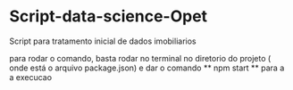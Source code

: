 # Script-data-science-Opet
Script para tratamento inicial de dados imobiliarios

para rodar o comando, basta rodar no terminal no diretorio do projeto ( onde está o arquivo package.json) e dar o comando
** npm start ** para a a execucao
